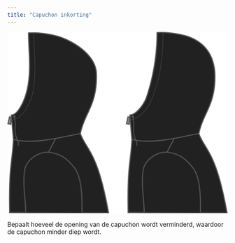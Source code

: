 ```yaml
---
title: "Capuchon inkorting"
---
```


![Capuchon inkorting](./hoodcutback.svg)

Bepaalt hoeveel de opening van de capuchon wordt verminderd, waardoor de capuchon minder diep wordt.




